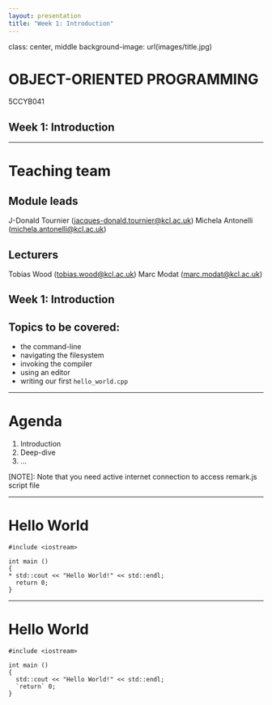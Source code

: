 ```yaml
---
layout: presentation
title: "Week 1: Introduction"
---
```


class: center, middle
background-image: url(images/title.jpg)

# OBJECT-ORIENTED PROGRAMMING

5CCYB041 

## Week 1: Introduction

---

# Teaching team

## Module leads

J-Donald Tournier (jacques-donald.tournier@kcl.ac.uk)
Michela Antonelli (michela.antonelli@kcl.ac.uk)

## Lecturers

Tobias Wood (tobias.wood@kcl.ac.uk)
Marc Modat (marc.modat@kcl.ac.uk)

## Week 1: Introduction

## Topics to be covered:

- the command-line
- navigating the filesystem
- invoking the compiler
- using an editor
- writing our first `hello_world.cpp`


---

# Agenda

1. Introduction
2. Deep-dive
3. ...

[NOTE]: Note that you need active internet connection to access remark.js script file

---

# Hello World

```
#include <iostream>

int main ()
{
* std::cout << "Hello World!" << std::endl;
  return 0;
}
```

---

# Hello World

```
#include <iostream>

int main ()
{
  std::cout << "Hello World!" << std::endl;
  `return` 0;
}
```
